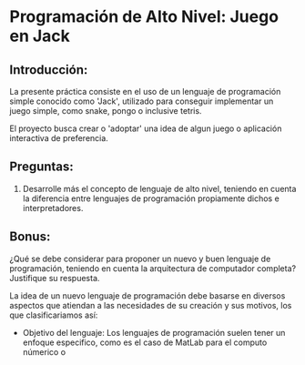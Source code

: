 # Programación de Alto Nivel: Juego en Jack
## Introducción:
La presente práctica consiste en el uso de un lenguaje de programación simple conocido como 'Jack', utilizado para conseguir implementar un juego simple, como snake, pongo o inclusive tetris. 

El proyecto busca crear o 'adoptar' una idea de algun juego o aplicación interactiva de preferencia.

## Preguntas: 
1. Desarrolle más el concepto de lenguaje de alto nivel, teniendo en cuenta la diferencia entre lenguajes de programación propiamente dichos e interpretadores.

## Bonus:
¿Qué se debe considerar para proponer un nuevo y buen lenguaje de programación, teniendo en cuenta la arquitectura de computador completa? Justifique su respuesta.

La idea de un nuevo lenguaje de programación debe basarse en diversos aspectos que atiendan a las necesidades de su creación y sus motivos, los que clasificariamos así:

- Objetivo del lenguaje: Los lenguajes de programación suelen tener un enfoque especifico, como es el caso de MatLab para el computo númerico o 
